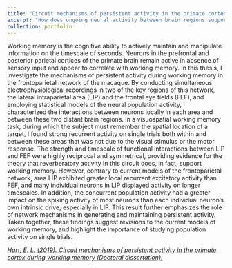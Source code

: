 ```yaml
---
title: "Circuit mechanisms of persistent activity in the primate cortex during working memory"
excerpt: "How does ongoing neural activity between brain regions support working memory and decision making? <br/> <br/> <img src='/images/project_figures/resized/elife-52460-fig3-v1.png'>"
collection: portfolio
---
```


Working memory is the cognitive ability to actively maintain and manipulate information on the timescale of seconds. Neurons in the prefrontal and posterior parietal cortices of the primate brain remain active in absence of sensory input and appear to correlate with working memory. In this thesis, I investigate the mechanisms of persistent activity during working memory in the frontoparietal network of the macaque. By conducting simultaneous electrophysiological recordings in two of the key regions of this network, the lateral intraparietal area (LIP) and the frontal eye fields (FEF), and employing statistical models of the neural population activity, I characterized the interactions between neurons locally in each area and between these two distant brain regions. In a visuospatial working memory task, during which the subject must remember the spatial location of a target, I found strong recurrent activity on single trials both within and between these areas that was not due to the visual stimulus or the motor response. The strength and timescale of functional interactions between LIP and FEF were highly reciprocal and symmetrical, providing evidence for the theory that reverberatory activity in this circuit does, in fact, support working memory. However, contrary to current models of the frontoparietal network, area LIP exhibited greater local recurrent excitatory activity than FEF, and many individual neurons in LIP displayed activity on longer timescales. In addition, the concurrent population activity had a greater impact on the spiking activity of most neurons than each individual neuron’s own intrinsic drive, especially in LIP. This result further emphasizes the role of network mechanisms in generating and maintaining persistent activity. Taken together, these findings suggest revisions to the current models of working memory, and highlight the importance of studying population activity on single trials.

_[Hart, E. L. (2019). Circuit mechanisms of persistent activity in the primate cortex during working memory (Doctoral dissertation).](http://dx.doi.org/10.26153/tsw/2983)_

